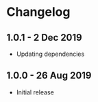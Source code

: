 # Changelog ##

## 1.0.1 - 2 Dec 2019
* Updating dependencies

## 1.0.0 - 26 Aug 2019
* Initial release

